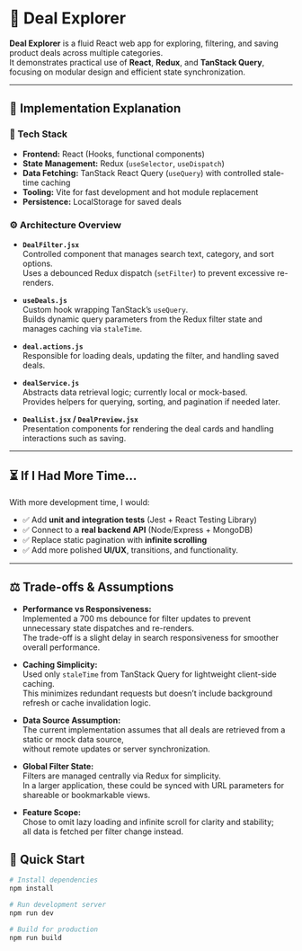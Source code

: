 # 🛒 Deal Explorer

**Deal Explorer** is a fluid React web app for exploring, filtering, and saving product deals across multiple categories.  
It demonstrates practical use of **React**, **Redux**, and **TanStack Query**, focusing on modular design and efficient state synchronization.

---

## 🧠 Implementation Explanation

### 🧩 Tech Stack
- **Frontend:** React (Hooks, functional components)
- **State Management:** Redux (`useSelector`, `useDispatch`)
- **Data Fetching:** TanStack React Query (`useQuery`) with controlled stale-time caching
- **Tooling:** Vite for fast development and hot module replacement
- **Persistence:** LocalStorage for saved deals

### ⚙️ Architecture Overview
- **`DealFilter.jsx`**  
  Controlled component that manages search text, category, and sort options.  
  Uses a debounced Redux dispatch (`setFilter`) to prevent excessive re-renders.

- **`useDeals.js`**  
  Custom hook wrapping TanStack’s `useQuery`.  
  Builds dynamic query parameters from the Redux filter state and manages caching via `staleTime`.

- **`deal.actions.js`**  
  Responsible for loading deals, updating the filter, and handling saved deals.  
  

- **`dealService.js`**  
  Abstracts data retrieval logic; currently local or mock-based.  
  Provides helpers for querying, sorting, and pagination if needed later.

- **`DealList.jsx` / `DealPreview.jsx`**  
  Presentation components for rendering the deal cards and handling interactions such as saving.

---


## ⏳ If I Had More Time...

With more development time, I would:
- ✅ Add **unit and integration tests** (Jest + React Testing Library)  
- ✅ Connect to a **real backend API** (Node/Express + MongoDB)  
- ✅ Replace static pagination with **infinite scrolling**  
- ✅ Add more polished **UI/UX**, transitions, and functionality.   

---

## ⚖️ Trade-offs & Assumptions

- **Performance vs Responsiveness:**  
  Implemented a 700 ms debounce for filter updates to prevent unnecessary state dispatches and re-renders.  
  The trade-off is a slight delay in search responsiveness for smoother overall performance.

- **Caching Simplicity:**  
  Used only `staleTime` from TanStack Query for lightweight client-side caching.  
  This minimizes redundant requests but doesn’t include background refresh or cache invalidation logic.

- **Data Source Assumption:**  
  The current implementation assumes that all deals are retrieved from a static or mock data source,  
  without remote updates or server synchronization.

- **Global Filter State:**  
  Filters are managed centrally via Redux for simplicity.  
  In a larger application, these could be synced with URL parameters for shareable or bookmarkable views.

- **Feature Scope:**  
  Chose to omit lazy loading and infinite scroll for clarity and stability;  
  all data is fetched per filter change instead.


## 🚀 Quick Start

```bash
# Install dependencies
npm install

# Run development server
npm run dev

# Build for production
npm run build
